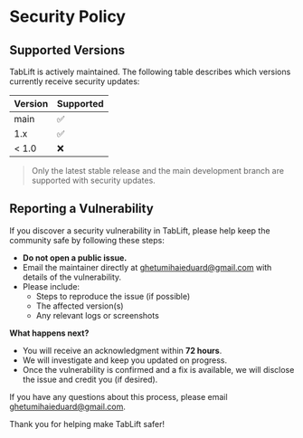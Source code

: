 # Security Policy

## Supported Versions

TabLift is actively maintained. The following table describes which versions currently receive security updates:

| Version | Supported          |
| ------- | ------------------ |
| main    | :white_check_mark: |
| 1.x     | :white_check_mark: |
| < 1.0   | :x:                |

> Only the latest stable release and the main development branch are supported with security updates.

## Reporting a Vulnerability

If you discover a security vulnerability in TabLift, please help keep the community safe by following these steps:

- **Do not open a public issue.**  
- Email the maintainer directly at [ghetumihaieduard@gmail.com](mailto:ghetumihaieduard@gmail.com) with details of the vulnerability.
- Please include:
  - Steps to reproduce the issue (if possible)
  - The affected version(s)
  - Any relevant logs or screenshots

**What happens next?**

- You will receive an acknowledgment within **72 hours**.
- We will investigate and keep you updated on progress.
- Once the vulnerability is confirmed and a fix is available, we will disclose the issue and credit you (if desired).

If you have any questions about this process, please email [ghetumihaieduard@gmail.com](mailto:ghetumihaieduard@gmail.com).

Thank you for helping make TabLift safer!
